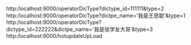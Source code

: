 http:/localhost:9000/operatorDicType?dictype_id=111111&type=2
http:/localhost:9000/operatorDicType?dictpe_name='我是王思聪'&type=1
http:/localhost:9000/operatorDicType?dictype_id=222222&dictpe_name='我是张学友大哥'&type=3
http:/localhost:9000/hotupdateUpLoad